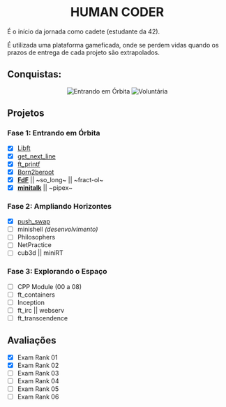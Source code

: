 <div align="center">

# HUMAN CODER

</div>

É o início da jornada como cadete (estudante da 42).

É utilizada uma plataforma gameficada, onde se perdem vidas quando os prazos de entrega de cada projeto são extrapolados.


## Conquistas:

<div align="center">

![Entrando em Órbita](https://game.42sp.org.br/static/assets/achievements/phase_onee.png)
![Voluntária](https://game.42sp.org.br/static/assets/achievements/volunteere.png)

</div>

## Projetos

### Fase 1: Entrando em Órbita

- [x] [Libft](./fase_1/libft/)
- [x] [get_next_line](./fase_1/get_next_line/)
- [x] [ft_printf](./fase_1/ft_printf/)
- [x] [Born2beroot](./fase_1/Born2beroot/)
- [x] [**FdF**](./fase_1/FdF/) || ~so_long~ || ~fract-ol~
- [x] [**minitalk**](./fase_1/minitalk/) || ~pipex~

### Fase 2: Ampliando Horizontes

- [x] [push_swap](./fase_2/push_swap/)
- [ ] minishell *(desenvolvimento)*
- [ ] Philosophers
- [ ] NetPractice
- [ ] cub3d || miniRT

### Fase 3: Explorando o Espaço

- [ ] CPP Module (00 a 08)
- [ ] ft_containers
- [ ] Inception
- [ ] ft_irc || webserv
- [ ] ft_transcendence

## Avaliações

- [x] Exam Rank 01
- [x] Exam Rank 02
- [ ] Exam Rank 03
- [ ] Exam Rank 04
- [ ] Exam Rank 05
- [ ] Exam Rank 06

